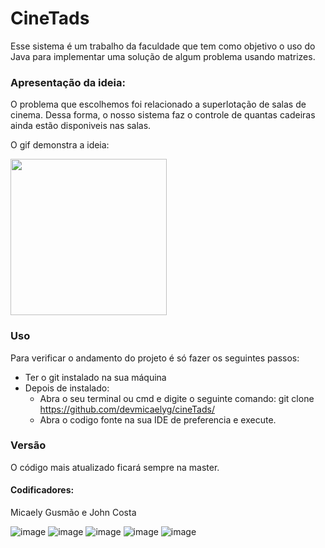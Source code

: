 # CineTads

Esse sistema é um trabalho da faculdade que tem como objetivo o uso do Java para implementar uma solução de algum problema usando matrizes. 

### Apresentação da ideia: 
O problema que escolhemos foi relacionado a superlotação de salas de cinema. Dessa forma, o nosso sistema faz o controle de quantas cadeiras ainda estão disponiveis nas salas. 

O gif demonstra a ideia:

<img src="https://media.giphy.com/media/bqNp4iji8iQrl4qFl5/giphy.gif" width="250" height="250" />

### Uso
Para verificar o andamento do projeto é só fazer os seguintes passos: 
  - Ter o git instalado na sua máquina
  - Depois de instalado:
     - Abra o seu terminal ou cmd e digite o seguinte comando: git clone https://github.com/devmicaelyg/cineTads/
     - Abra o codigo fonte na sua IDE de preferencia e execute. 
    
### Versão 
O código mais atualizado ficará sempre na master.

#### Codificadores: 
Micaely Gusmão e John Costa

![image](https://img.shields.io/badge/Java-ED8B00?style=for-the-badge&logo=java&logoColor=white)
![image](https://img.shields.io/badge/Git-F05032?style=for-the-badge&logo=git&logoColor=white)
![image](https://img.shields.io/badge/Windows-0078D6?style=for-the-badge&logo=windows&logoColor=white)
![image](https://img.shields.io/badge/Linux-FCC624?style=for-the-badge&logo=linux&logoColor=black)
![image](https://img.shields.io/badge/Discord-7289DA?style=for-the-badge&logo=discord&logoColor=white)
